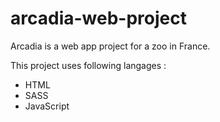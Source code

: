 # arcadia-web-project
Arcadia is a web app project for a zoo in France.

This project uses following langages : 
  - HTML
  - SASS
  - JavaScript